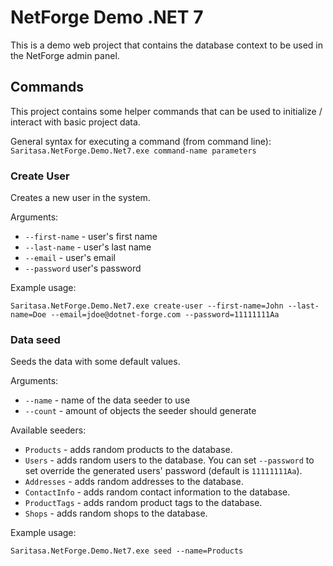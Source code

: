 # NetForge Demo .NET 7

This is a demo web project that contains the database context to be used in the NetForge admin panel.

## Commands

This project contains some helper commands that can be used to initialize / interact with basic project data.

General syntax for executing a command (from command line): `Saritasa.NetForge.Demo.Net7.exe command-name parameters`

### Create User

Creates a new user in the system.

Arguments:
- `--first-name` - user's first name
- `--last-name` - user's last name
- `--email` - user's email
- `--password` user's password

Example usage:

`Saritasa.NetForge.Demo.Net7.exe create-user --first-name=John --last-name=Doe --email=jdoe@dotnet-forge.com --password=11111111Aa`

### Data seed

Seeds the data with some default values.

Arguments:
- `--name` - name of the data seeder to use
- `--count` - amount of objects the seeder should generate

Available seeders:
- `Products` - adds random products to the database.
- `Users` - adds random users to the database. You can set `--password` to set override the generated users' password (default is `11111111Aa`).
- `Addresses` - adds random addresses to the database.
- `ContactInfo` - adds random contact information to the database.
- `ProductTags` - adds random product tags to the database.
- `Shops` - adds random shops to the database.

Example usage:

`Saritasa.NetForge.Demo.Net7.exe seed --name=Products`
